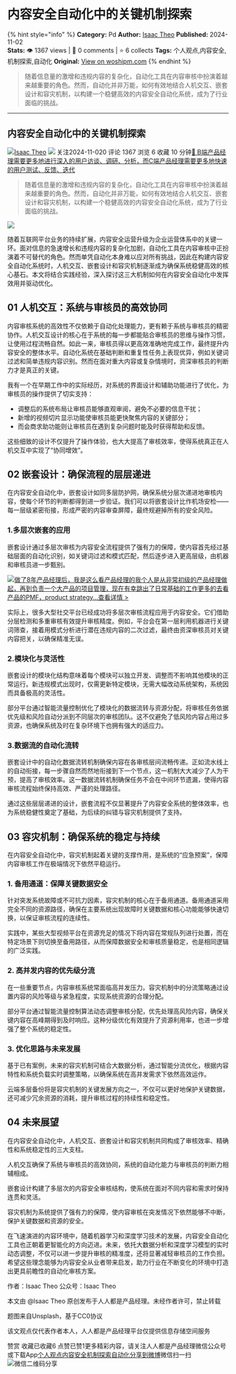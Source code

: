 # 内容安全自动化中的关键机制探索
{% hint style="info" %}
**Category:** Pd
**Author:** [Isaac Theo](https://www.woshipm.com/u/762964)
**Published:** 2024-11-02  
**Stats:** 👁️ 1367 views | 💬 0 comments | ⭐ 6 collects
**Tags:** 个人观点,内容安全,机制探索,自动化
**Original:** [View on woshipm.com](https://www.woshipm.com/pd/6135146.html)
{% endhint %}
> 随着信息量的激增和违规内容的复杂化，自动化工具在内容审核中扮演着越来越重要的角色。然而，自动化并非万能，如何有效地结合人机交互、嵌套设计和容灾机制，以构建一个稳健高效的内容安全自动化系统，成为了行业面临的挑战。

---

## 内容安全自动化中的关键机制探索

[![](https://static.woshipm.com/view/woshipm_api_def_20241015140635_8275.png?imageView2/1/w/72/h/72/q/100)](https://www.woshipm.com/u/762964)[Isaac Theo](https://www.woshipm.com/u/762964) ![](https://static.woshipm.com/tag/1101_1@2x.png) 关注2024-11-020 评论 1367 浏览 6 收藏 10 分钟[🔗 B端产品经理需要更多地进行深入的用户访谈、调研、分析，而C端产品经理需要更多地快速的用户测试、反馈、迭代](https://ke.qidianla.com/courses/bcpm)

> 随着信息量的激增和违规内容的复杂化，自动化工具在内容审核中扮演着越来越重要的角色。然而，自动化并非万能，如何有效地结合人机交互、嵌套设计和容灾机制，以构建一个稳健高效的内容安全自动化系统，成为了行业面临的挑战。

![](https://image.woshipm.com/2023/04/17/44f0cbce-dcf5-11ed-8851-00163e0b5ff3.png)

随着互联网平台业务的持续扩展，内容安全运营升级为企业运营体系中的关键一环。面对信息的急速增长和违规内容的复杂化加剧，自动化工具在内容审核中正扮演着不可替代的角色。然而单凭自动化本身难以应对所有挑战，因此在构建内容安全自动化系统时，人机交互、嵌套设计和容灾机制逐渐成为确保系统稳健高效的核心基石。本文将结合实践经验，深入探讨这三大机制如何在内容安全自动化中发挥效用并驱动优化。

## 01 人机交互：系统与审核员的高效协同

内容审核系统的高效性不仅依赖于自动化处理能力，更有赖于系统与审核员的精密协作。人机交互设计的核心在于系统的每一步都能贴合审核员的思维与操作习惯，让使用过程流畅自然。如此一来，审核员得以更高效准确地完成工作，最终提升内容安全的整体水平。自动化系统在基础判断和重复性任务上表现优异，例如关键词过滤和简单违规内容识别。然而在面对重大内容或复杂情境时，资深审核员的判断力才是真正的关键。

我有一个在早期工作中的实际经历，对系统的界面设计和辅助功能进行了优化，为审核员的操作提供了切实支持：

*   调整后的系统布局让审核员能够直观审阅，避免不必要的信息干扰；
*   新增的视频切片显示功能使审核员能更快聚焦内容的关键部分；
*   而会商求助功能则让审核员在遇到复杂问题时能及时获得帮助和反馈。

这些细致的设计不仅提升了操作体验，也大大提高了审核效率，使得系统真正在人机交互中实现了“协同增效”。

## 02 嵌套设计：确保流程的层层递进

在内容安全自动化中，嵌套设计如同多层防护网，确保系统分层次递进地审核内容，使每个环节的判断都得到进一步验证。我们可以将嵌套设计比作机场安检——每一层级紧密衔接，形成严密的内容审查屏障，最终规避掉所有的安全风险。

### 1.多层次嵌套的应用

嵌套设计通过多层次审核为内容安全流程提供了强有力的保障，使内容首先经过基础层面的自动化识别，如关键词过滤和模式匹配，然后逐步进入更高层级，由机器和审核员进一步甄别。

[![](https://image.woshipm.com/2023/08/02/bf59b8ba-30e4-11ee-88e7-00163e0b5ff3.png)做了8年产品经理后，我是这么看产品经理的我个人是从非常初级的产品经理做起，再到负责一个大产品的项目管理，现在有幸跳出了日常基础的工作更多的去看产品的PMF，product strategy...查看详情 >](https://ke.qidianla.com/courses/bcpm)

实际上，很多大型社交平台已经成功将多层次审核流程应用于内容安全。它们借助分层检测和多重审核有效提升审核精度。例如，平台会在第一层利用机器进行关键词筛查，接着用模式分析进行潜在违规内容的二次过滤，最终由资深审核员对关键内容把关，以确保精准无误。

### 2.模块化与灵活性

嵌套设计的模块化结构意味着每个模块可以独立开发、调整而不影响其他模块的正常运行。新违规模式出现时，仅需更新特定模块，无需大幅改动系统架构，系统因而具备极高的灵活性。

部分平台通过智能流量控制优化了模块化的数据流转与资源分配，将审核任务依据优先级和风险自动分派到不同层次的审核团队。这不仅避免了低风险内容占用过多资源，也确保系统及时在复杂环境下也拥有强大的适应力。

### 3.数据流的自动化流转

嵌套设计中的自动化数据流转机制确保内容在各审核层间流畅传递。正如流水线上的自动衔接，每一步骤自然而然地衔接到下一个节点，这一机制大大减少了人为干预，提高了审核效率。这一数据流转机制确保任务不会在中间环节遗漏，使得内容审核流程始终保持高效、严谨的处理路径。

通过这些层层递进的设计，嵌套流程不仅显著提升了内容安全系统的整体效率，也为系统稳健性奠定了基础，为后续的纠错与容灾机制提供了支持。

## 03 容灾机制：确保系统的稳定与持续

在内容安全自动化中，容灾机制起着关键的支撑作用，是系统的“应急预案”，保障内容审核工作在极端情况下依然平稳运行。

### 1\. 备用通道：保障关键数据安全

针对突发系统故障或不可抗力因素，容灾机制的核心在于备用通道。备用通道采用完全不同的资源路径，确保在主要系统出现故障时关键数据和核心功能能够快速切换，以保证审核流程的连续性。

实践中，某些大型视频平台在资源充足的情况下将内容在常规队列进行处置，而在特定场景下则切换至备用路径，从而保障数据安全和审核质量稳定，也是相同逻辑的广泛实践。

### 2\. 高并发内容的优先级分流

在一些重要节点，内容审核系统常面临高并发压力。容灾机制中的分流策略通过设置内容的风险等级与紧急程度，实现系统资源的合理分配。

部分平台通过智能流量控制算法动态调整审核分配，优先处理高风险内容，确保关键内容在高峰期得到及时响应。这种分级优化有效提升了资源利用率，也进一步增强了整个系统的稳定性。

### 3\. 优化思路与未来发展

基于已有案例，未来的容灾机制可结合大数据分析，通过智能分流优化，根据内容特性和系统负载实时调整策略，以确保系统在高并发需求下依然高效运作。

云端多层备份将是容灾机制的关键发展方向之一，不仅可以更好地保护关键数据，还可减少冗余资源的消耗，提升审核过程的持续性和稳定性。

## 04 未来展望

在内容安全自动化中，人机交互、嵌套设计和容灾机制共同构成了审核效率、精确性和系统稳定性的三大支柱。

人机交互确保了系统与审核员的高效协同，系统的自动化能力与审核员的判断力相辅相成。

嵌套设计构建了多层次的内容安全审核结构，使系统在面对不同内容和需求时保持连贯和灵活。

容灾机制为系统提供了强有力的保障，使内容审核在突发情况下依然能够不中断，保护关键数据和资源的安全。

在飞速演进的内容环境中，随着机器学习和深度学习技术的发展，内容安全自动化工具也正朝着更智能化的方向迈进。未来，依托大数据分析和深度学习模型的实时动态调整，不仅可以进一步提升审核的精准度，还将显著减轻审核员的工作负担。希望这些理念能够为内容安全从业者带来启发，助力行业在不断变化的环境中打造出更具前瞻性的自动化审核方案。

作者：Isaac Theo 公众号：Isaac Theo

本文由 @Isaac Theo 原创发布于人人都是产品经理。未经作者许可，禁止转载

题图来自Unsplash，基于CC0协议

该文观点仅代表作者本人，人人都是产品经理平台仅提供信息存储空间服务

赞赏 收藏已收藏6 点赞已赞1更多精彩内容，请关注人人都是产品经理微信公众号或下载App[个人观点](https://www.woshipm.com/tag/%e4%b8%aa%e4%ba%ba%e8%a7%82%e7%82%b9)[内容安全](https://www.woshipm.com/tag/%e5%86%85%e5%ae%b9%e5%ae%89%e5%85%a8)[机制探索](https://www.woshipm.com/tag/%e6%9c%ba%e5%88%b6%e6%8e%a2%e7%b4%a2)[自动化](https://www.woshipm.com/tag/%e8%87%aa%e5%8a%a8%e5%8c%96)[分享到微博](https://service.weibo.com/share/share.php?appkey=2775287854&title=内容安全自动化中的关键机制探索&url=https://www.woshipm.com/pd/6135146.html&pic=https://image.woshipm.com/2023/04/17/44f0cbce-dcf5-11ed-8851-00163e0b5ff3.png)微信扫一扫![微信二维码](https://api.pwmqr.com/qrcode/create/?url=https://www.woshipm.com/pd/6135146.html)分享